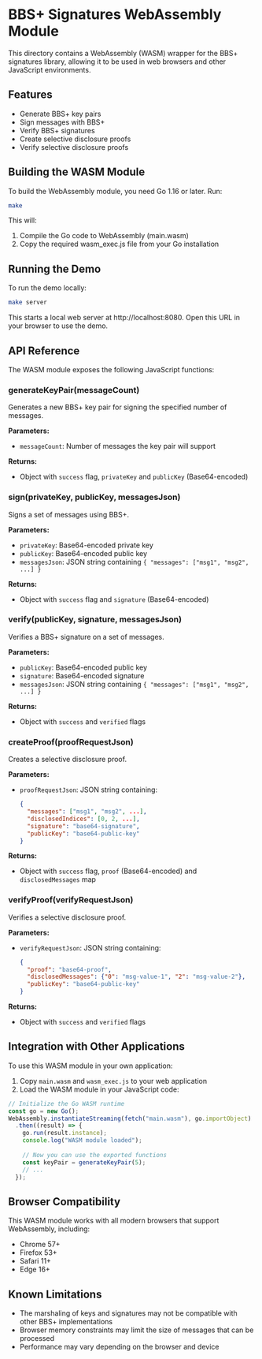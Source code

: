 # BBS+ Signatures WebAssembly Module

This directory contains a WebAssembly (WASM) wrapper for the BBS+ signatures library, allowing it to be used in web browsers and other JavaScript environments.

## Features

- Generate BBS+ key pairs
- Sign messages with BBS+
- Verify BBS+ signatures
- Create selective disclosure proofs
- Verify selective disclosure proofs

## Building the WASM Module

To build the WebAssembly module, you need Go 1.16 or later. Run:

```bash
make
```

This will:
1. Compile the Go code to WebAssembly (main.wasm)
2. Copy the required wasm_exec.js file from your Go installation

## Running the Demo

To run the demo locally:

```bash
make server
```

This starts a local web server at http://localhost:8080. Open this URL in your browser to use the demo.

## API Reference

The WASM module exposes the following JavaScript functions:

### generateKeyPair(messageCount)

Generates a new BBS+ key pair for signing the specified number of messages.

**Parameters:**
- `messageCount`: Number of messages the key pair will support

**Returns:**
- Object with `success` flag, `privateKey` and `publicKey` (Base64-encoded)

### sign(privateKey, publicKey, messagesJson)

Signs a set of messages using BBS+.

**Parameters:**
- `privateKey`: Base64-encoded private key
- `publicKey`: Base64-encoded public key
- `messagesJson`: JSON string containing `{ "messages": ["msg1", "msg2", ...] }`

**Returns:**
- Object with `success` flag and `signature` (Base64-encoded)

### verify(publicKey, signature, messagesJson)

Verifies a BBS+ signature on a set of messages.

**Parameters:**
- `publicKey`: Base64-encoded public key
- `signature`: Base64-encoded signature
- `messagesJson`: JSON string containing `{ "messages": ["msg1", "msg2", ...] }`

**Returns:**
- Object with `success` and `verified` flags

### createProof(proofRequestJson)

Creates a selective disclosure proof.

**Parameters:**
- `proofRequestJson`: JSON string containing:
  ```json
  {
    "messages": ["msg1", "msg2", ...],
    "disclosedIndices": [0, 2, ...],
    "signature": "base64-signature",
    "publicKey": "base64-public-key"
  }
  ```

**Returns:**
- Object with `success` flag, `proof` (Base64-encoded) and `disclosedMessages` map

### verifyProof(verifyRequestJson)

Verifies a selective disclosure proof.

**Parameters:**
- `verifyRequestJson`: JSON string containing:
  ```json
  {
    "proof": "base64-proof",
    "disclosedMessages": {"0": "msg-value-1", "2": "msg-value-2"},
    "publicKey": "base64-public-key"
  }
  ```

**Returns:**
- Object with `success` and `verified` flags

## Integration with Other Applications

To use this WASM module in your own application:

1. Copy `main.wasm` and `wasm_exec.js` to your web application
2. Load the WASM module in your JavaScript code:

```javascript
// Initialize the Go WASM runtime
const go = new Go();
WebAssembly.instantiateStreaming(fetch("main.wasm"), go.importObject)
  .then((result) => {
    go.run(result.instance);
    console.log("WASM module loaded");
    
    // Now you can use the exported functions
    const keyPair = generateKeyPair(5);
    // ...
  });
```

## Browser Compatibility

This WASM module works with all modern browsers that support WebAssembly, including:

- Chrome 57+
- Firefox 53+
- Safari 11+
- Edge 16+

## Known Limitations

- The marshaling of keys and signatures may not be compatible with other BBS+ implementations
- Browser memory constraints may limit the size of messages that can be processed
- Performance may vary depending on the browser and device